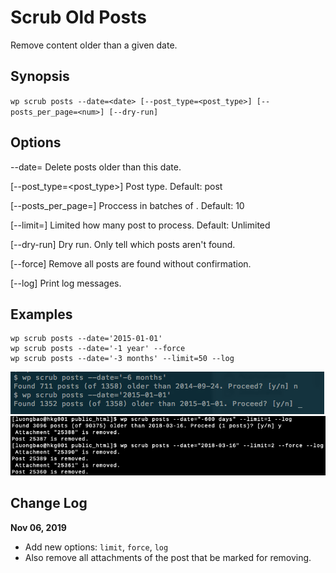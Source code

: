 # Scrub Old Posts

Remove content older than a given date.

## Synopsis

`wp scrub posts --date=<date> [--post_type=<post_type>] [--posts_per_page=<num>]
  [--dry-run]`

## Options

  --date=<date>
    Delete posts older than this date.

  [--post_type=<post_type>]
    Post type. Default: post

  [--posts_per_page=<num>]
    Proccess in batches of <num>. Default: 10

  [--limit=<num>]
    Limited how many post to process. Default: Unlimited

  [--dry-run]
    Dry run. Only tell which posts aren't found.

  [--force]
    Remove all posts are found without confirmation.

  [--log]
    Print log messages.

## Examples

    wp scrub posts --date='2015-01-01'
    wp scrub posts --date='-1 year' --force
    wp scrub posts --date='-3 months' --limit=50 --log


![screenshot](screenshot-1.png)
![screenshot](screenshot-2.png)

## Change Log

**Nov 06, 2019**

- Add new options: `limit`, `force`, `log`
- Also remove all attachments of the post that be marked for removing.